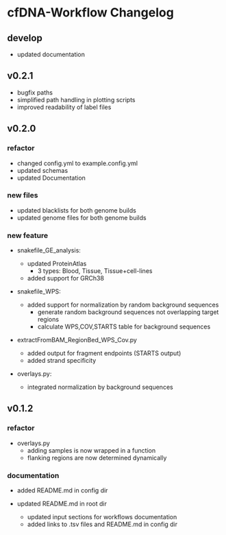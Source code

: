 # cfDNA-Workflow Changelog

## develop

- updated documentation

## v0.2.1

- bugfix paths
- simplified path handling in plotting scripts
- improved readability of label files

## v0.2.0

### refactor

- changed config.yml to example.config.yml
- updated schemas
- updated Documentation

### new files

- updated blacklists for both genome builds
- updated genome files for both genome builds

### new feature

- snakefile_GE_analysis:
    - updated ProteinAtlas
        - 3 types: Blood, Tissue, Tissue+cell-lines
    - added support for GRCh38

- snakefile_WPS:
    - added support for normalization by random background sequences
        - generate random background sequences not overlapping target regions
        - calculate WPS,COV,STARTS table for background sequences

- extractFromBAM_RegionBed_WPS_Cov.py
    - added output for fragment endpoints (STARTS output)
    - added strand specificity

- overlays.py:
    - integrated normalization by background sequences

## v0.1.2

### refactor

- overlays.py
    - adding samples is now wrapped in a function
    - flanking regions are now determined dynamically

### documentation

- added README.md in config dir

- updated README.md in root dir
    - updated input sections for workflows documentation
    - added links to .tsv files and README.md in config dir